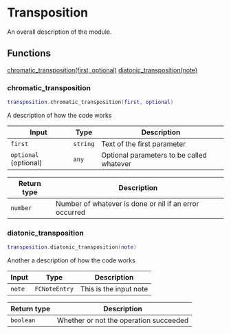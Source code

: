 # Transposition

An overall description of the module.

## Functions

[chromatic_transposition(first, optional)](#chromatic_transposition)
[diatonic_transposition(note)](#diatonic_transposition)

### chromatic_transposition

```lua
transposition.chromatic_transposition(first, optional)
```

A description of how the code works

| Input | Type | Description |
| ----- | ---- | ----------- |
| `first` | `string` | Text of the first parameter |
| `optional` (optional) | `any` | Optional parameters to be called whatever |

| Return type | Description |
| ----------- | ----------- |
| `number` | Number of whatever is done or nil if an error occurred |

### diatonic_transposition

```lua
transposition.diatonic_transposition(note)
```

Another a description of how the code works

| Input | Type | Description |
| ----- | ---- | ----------- |
| `note` | `FCNoteEntry` | This is the input note |

| Return type | Description |
| ----------- | ----------- |
| `boolean` | Whether or not the operation succeeded |
